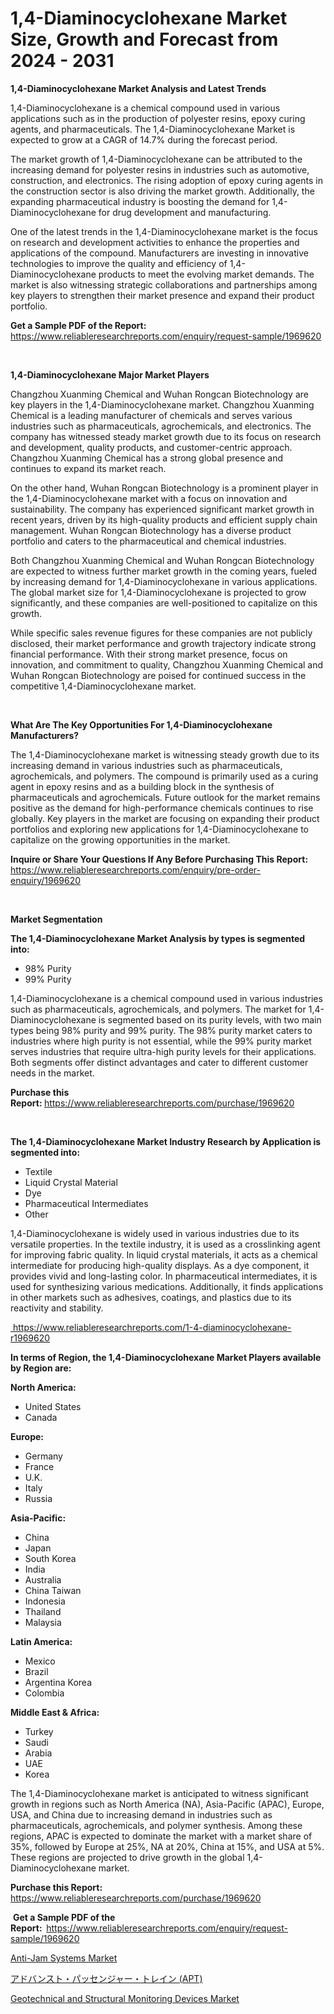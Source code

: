 <p><h1>1,4-Diaminocyclohexane Market Size, Growth and Forecast from 2024 - 2031</h1></p><p><strong>1,4-Diaminocyclohexane Market Analysis and Latest Trends</strong></p>
<p><p>1,4-Diaminocyclohexane is a chemical compound used in various applications such as in the production of polyester resins, epoxy curing agents, and pharmaceuticals. The 1,4-Diaminocyclohexane Market is expected to grow at a CAGR of 14.7% during the forecast period. </p><p>The market growth of 1,4-Diaminocyclohexane can be attributed to the increasing demand for polyester resins in industries such as automotive, construction, and electronics. The rising adoption of epoxy curing agents in the construction sector is also driving the market growth. Additionally, the expanding pharmaceutical industry is boosting the demand for 1,4-Diaminocyclohexane for drug development and manufacturing.</p><p>One of the latest trends in the 1,4-Diaminocyclohexane market is the focus on research and development activities to enhance the properties and applications of the compound. Manufacturers are investing in innovative technologies to improve the quality and efficiency of 1,4-Diaminocyclohexane products to meet the evolving market demands. The market is also witnessing strategic collaborations and partnerships among key players to strengthen their market presence and expand their product portfolio.</p></p>
<p><strong>Get a Sample PDF of the Report:&nbsp;</strong> <a href="https://www.reliableresearchreports.com/enquiry/request-sample/1969620">https://www.reliableresearchreports.com/enquiry/request-sample/1969620</a></p>
<p>&nbsp;</p>
<p><strong>1,4-Diaminocyclohexane Major Market Players</strong></p>
<p><p>Changzhou Xuanming Chemical and Wuhan Rongcan Biotechnology are key players in the 1,4-Diaminocyclohexane market. Changzhou Xuanming Chemical is a leading manufacturer of chemicals and serves various industries such as pharmaceuticals, agrochemicals, and electronics. The company has witnessed steady market growth due to its focus on research and development, quality products, and customer-centric approach. Changzhou Xuanming Chemical has a strong global presence and continues to expand its market reach.</p><p>On the other hand, Wuhan Rongcan Biotechnology is a prominent player in the 1,4-Diaminocyclohexane market with a focus on innovation and sustainability. The company has experienced significant market growth in recent years, driven by its high-quality products and efficient supply chain management. Wuhan Rongcan Biotechnology has a diverse product portfolio and caters to the pharmaceutical and chemical industries.</p><p>Both Changzhou Xuanming Chemical and Wuhan Rongcan Biotechnology are expected to witness further market growth in the coming years, fueled by increasing demand for 1,4-Diaminocyclohexane in various applications. The global market size for 1,4-Diaminocyclohexane is projected to grow significantly, and these companies are well-positioned to capitalize on this growth.</p><p>While specific sales revenue figures for these companies are not publicly disclosed, their market performance and growth trajectory indicate strong financial performance. With their strong market presence, focus on innovation, and commitment to quality, Changzhou Xuanming Chemical and Wuhan Rongcan Biotechnology are poised for continued success in the competitive 1,4-Diaminocyclohexane market.</p></p>
<p>&nbsp;</p>
<p><strong>What Are The Key Opportunities For 1,4-Diaminocyclohexane Manufacturers?</strong></p>
<p><p>The 1,4-Diaminocyclohexane market is witnessing steady growth due to its increasing demand in various industries such as pharmaceuticals, agrochemicals, and polymers. The compound is primarily used as a curing agent in epoxy resins and as a building block in the synthesis of pharmaceuticals and agrochemicals. Future outlook for the market remains positive as the demand for high-performance chemicals continues to rise globally. Key players in the market are focusing on expanding their product portfolios and exploring new applications for 1,4-Diaminocyclohexane to capitalize on the growing opportunities in the market.</p></p>
<p><strong>Inquire or Share Your Questions If Any Before Purchasing This Report:</strong> <a href="https://www.reliableresearchreports.com/enquiry/pre-order-enquiry/1969620">https://www.reliableresearchreports.com/enquiry/pre-order-enquiry/1969620</a></p>
<p>&nbsp;</p>
<p><strong>Market Segmentation</strong></p>
<p><strong>The 1,4-Diaminocyclohexane Market Analysis by types is segmented into:</strong></p>
<p><ul><li>98% Purity</li><li>99% Purity</li></ul></p>
<p><p>1,4-Diaminocyclohexane is a chemical compound used in various industries such as pharmaceuticals, agrochemicals, and polymers. The market for 1,4-Diaminocyclohexane is segmented based on its purity levels, with two main types being 98% purity and 99% purity. The 98% purity market caters to industries where high purity is not essential, while the 99% purity market serves industries that require ultra-high purity levels for their applications. Both segments offer distinct advantages and cater to different customer needs in the market.</p></p>
<p><strong>Purchase this Report:&nbsp;</strong><a href="https://www.reliableresearchreports.com/purchase/1969620">https://www.reliableresearchreports.com/purchase/1969620</a></p>
<p>&nbsp;</p>
<p><strong>The 1,4-Diaminocyclohexane Market Industry Research by Application is segmented into:</strong></p>
<p><ul><li>Textile</li><li>Liquid Crystal Material</li><li>Dye</li><li>Pharmaceutical Intermediates</li><li>Other</li></ul></p>
<p><p>1,4-Diaminocyclohexane is widely used in various industries due to its versatile properties. In the textile industry, it is used as a crosslinking agent for improving fabric quality. In liquid crystal materials, it acts as a chemical intermediate for producing high-quality displays. As a dye component, it provides vivid and long-lasting color. In pharmaceutical intermediates, it is used for synthesizing various medications. Additionally, it finds applications in other markets such as adhesives, coatings, and plastics due to its reactivity and stability.</p></p>
<p><a href="https://www.reliableresearchreports.com/1-4-diaminocyclohexane-r1969620">&nbsp;https://www.reliableresearchreports.com/1-4-diaminocyclohexane-r1969620</a></p>
<p><strong>In terms of Region, the 1,4-Diaminocyclohexane Market Players available by Region are:</strong></p>
<p>
    <p> <strong> North America: </strong>
        <ul>
            <li>United States</li>
            <li>Canada</li>
        </ul>
        </p> 
    <p> <strong> Europe: </strong>
        <ul>
            <li>Germany</li>
            <li>France</li>
            <li>U.K.</li>
            <li>Italy</li>
            <li>Russia</li>
        </ul>
        </p> 
    <p> <strong> Asia-Pacific: </strong>
        <ul>
            <li>China</li>
            <li>Japan</li>
            <li>South Korea</li>
            <li>India</li>
            <li>Australia</li>
            <li>China Taiwan</li>
            <li>Indonesia</li>
            <li>Thailand</li>
            <li>Malaysia</li>
        </ul>
        </p> 
    <p> <strong> Latin America: </strong>
        <ul>
            <li>Mexico</li>
            <li>Brazil</li>
            <li>Argentina Korea</li>
            <li>Colombia</li>
        </ul>
        </p> 
    <p> <strong> Middle East & Africa: </strong>
        <ul>
            <li>Turkey</li>
            <li>Saudi</li>
            <li>Arabia</li>
            <li>UAE</li>
            <li>Korea</li>
        </ul>
    </p>
    </p>
<p><p>The 1,4-Diaminocyclohexane market is anticipated to witness significant growth in regions such as North America (NA), Asia-Pacific (APAC), Europe, USA, and China due to increasing demand in industries such as pharmaceuticals, agrochemicals, and polymer synthesis. Among these regions, APAC is expected to dominate the market with a market share of 35%, followed by Europe at 25%, NA at 20%, China at 15%, and USA at 5%. These regions are projected to drive growth in the global 1,4-Diaminocyclohexane market.</p></p>
<p><strong>Purchase this Report: </strong><a href="https://www.reliableresearchreports.com/purchase/1969620">https://www.reliableresearchreports.com/purchase/1969620</a></p>
<p>&nbsp;<strong>Get a Sample PDF of the Report:&nbsp;&nbsp;</strong><a href="https://www.reliableresearchreports.com/enquiry/request-sample/1969620">https://www.reliableresearchreports.com/enquiry/request-sample/1969620</a></p>
<p><strong></strong></p>
<p><p><a href="https://github.com/kulaberyasin52/Market-Research-Report-List-1/blob/main/anti-jam-systems-market.md">Anti-Jam Systems Market</a></p><p><a href="https://github.com/tanyaali3/Market-Research-Report-List-1/blob/main/2575197116163.md">アドバンスト・パッセンジャー・トレイン (APT)</a></p><p><a href="https://github.com/nafiafirdania/Market-Research-Report-List-1/blob/main/geotechnical-and-structural-monitoring-devices-market.md">Geotechnical and Structural Monitoring Devices Market</a></p></p>